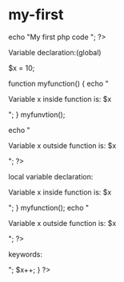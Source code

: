 # my-first
<!DOCTYPE HTML>
<html>
  <body>
    <?PHP>
echo "My first php code ";
?>
  </body>
  </html>
  
  
  Variable declaration:(global)
  
  <!DOCtype HTML>
  <Html>
  <?php>
$x = 10; 
 
function myfunction() {
  echo "<p>Variable x inside function is: $x</p>";
} 
myfunvtion();

echo "<p>Variable x outside function is: $x</p>";
?>

</body>
</html>

  local variable declaration:
  
 <!DOCTYPE html>
<html>
<body>

<?php
function myfunction() {
  $x = 56; 
  echo "<p>Variable x inside function is: $x</p>";
} 
myfunction();
echo "<p>Variable x outside function is: $x</p>";
?>
</body>
</html>

keywords:

<!DOCTYPE html>
<html>
<body>

<?php
$x = 5;
$y = 10;

function myTest() {
  global $x, $y;
  $y = $x + $y;
} 

my function();  
echo $y; 
?>

</body>
</html>

<!DOCTYPE html>
<html>
<body>

<?php
$t = date("H");

if ($t < "20")
 {
  echo "Have a nice day!";
}
 else
 {
  echo " good night!";
}
?>
 </body>
  </html>
  
  <!DOCTYPE html>
<html>
<body>

<?php
$favcolor = "red";

switch ($favcolor) {
  case "red":
   echo "Your fav color is red!";
    break;
  case "blue":
    echo "Your fav color is blue!";
    break;
  case "green":
    echo "Your fav color is green!";
    break;
  default:
    echo "Your fav color is not red, blue, nor green!";
}
?>
 
</body>
</html>

<!DOCTYPE html>
<html>
<body>

<?php  
$x = 1;
 
while($x <= 5) {
  echo "The number is $x <br>";
  $x++;
} 
?>  

</body>
</html>


